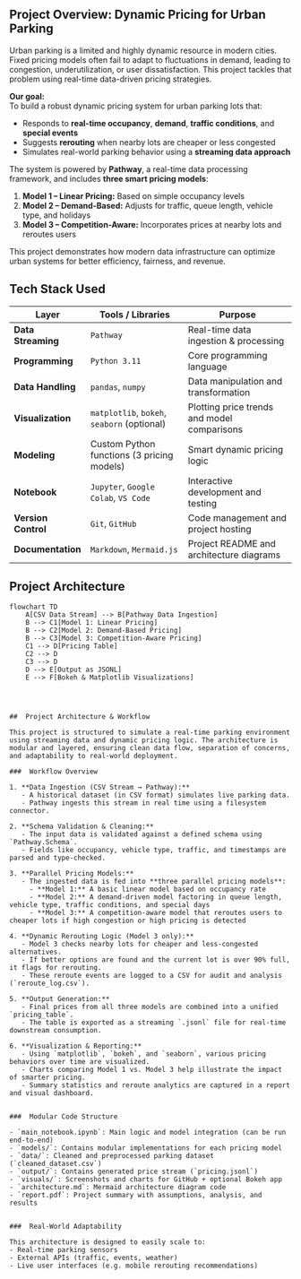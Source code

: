 ## Project Overview: Dynamic Pricing for Urban Parking

Urban parking is a limited and highly dynamic resource in modern cities. Fixed pricing models often fail to adapt to fluctuations in demand, leading to congestion, underutilization, or user dissatisfaction. This project tackles that problem using real-time data-driven pricing strategies.

**Our goal:**  
To build a robust dynamic pricing system for urban parking lots that:

- Responds to **real-time occupancy**, **demand**, **traffic conditions**, and **special events**
- Suggests **rerouting** when nearby lots are cheaper or less congested
- Simulates real-world parking behavior using a **streaming data approach**

The system is powered by **Pathway**, a real-time data processing framework, and includes **three smart pricing models**:

1. **Model 1 – Linear Pricing:** Based on simple occupancy levels  
2. **Model 2 – Demand-Based:** Adjusts for traffic, queue length, vehicle type, and holidays  
3. **Model 3 – Competition-Aware:** Incorporates prices at nearby lots and reroutes users

This project demonstrates how modern data infrastructure can optimize urban systems for better efficiency, fairness, and revenue.




## Tech Stack Used

| Layer              | Tools / Libraries                              | Purpose                                        |
|--------------------|------------------------------------------------|------------------------------------------------|
| **Data Streaming** | `Pathway`                                      | Real-time data ingestion & processing          |
| **Programming**    | `Python 3.11`                                  | Core programming language                      |
| **Data Handling**  | `pandas`, `numpy`                              | Data manipulation and transformation           |
| **Visualization**  | `matplotlib`, `bokeh`, `seaborn` (optional)    | Plotting price trends and model comparisons    |
| **Modeling**       | Custom Python functions (3 pricing models)     | Smart dynamic pricing logic                    |
| **Notebook**       | `Jupyter`, `Google Colab`, `VS Code`           | Interactive development and testing            |
| **Version Control**| `Git`, `GitHub`                                | Code management and project hosting            |
| **Documentation**  | `Markdown`, `Mermaid.js`                       | Project README and architecture diagrams       |




##  Project Architecture


```mermaid
flowchart TD
    A[CSV Data Stream] --> B[Pathway Data Ingestion]
    B --> C1[Model 1: Linear Pricing]
    B --> C2[Model 2: Demand-Based Pricing]
    B --> C3[Model 3: Competition-Aware Pricing]
    C1 --> D[Pricing Table]
    C2 --> D
    C3 --> D
    D --> E[Output as JSONL]
    E --> F[Bokeh & Matplotlib Visualizations]




##  Project Architecture & Workflow

This project is structured to simulate a real-time parking environment using streaming data and dynamic pricing logic. The architecture is modular and layered, ensuring clean data flow, separation of concerns, and adaptability to real-world deployment.

###  Workflow Overview

1. **Data Ingestion (CSV Stream → Pathway):**  
   - A historical dataset (in CSV format) simulates live parking data.
   - Pathway ingests this stream in real time using a filesystem connector.

2. **Schema Validation & Cleaning:**  
   - The input data is validated against a defined schema using `Pathway.Schema`.
   - Fields like occupancy, vehicle type, traffic, and timestamps are parsed and type-checked.

3. **Parallel Pricing Models:**
   - The ingested data is fed into **three parallel pricing models**:
     - **Model 1:** A basic linear model based on occupancy rate
     - **Model 2:** A demand-driven model factoring in queue length, vehicle type, traffic conditions, and special days
     - **Model 3:** A competition-aware model that reroutes users to cheaper lots if high congestion or high pricing is detected

4. **Dynamic Rerouting Logic (Model 3 only):**  
   - Model 3 checks nearby lots for cheaper and less-congested alternatives.
   - If better options are found and the current lot is over 90% full, it flags for rerouting.
   - These reroute events are logged to a CSV for audit and analysis (`reroute_log.csv`).

5. **Output Generation:**
   - Final prices from all three models are combined into a unified `pricing_table`.
   - The table is exported as a streaming `.jsonl` file for real-time downstream consumption.

6. **Visualization & Reporting:**
   - Using `matplotlib`, `bokeh`, and `seaborn`, various pricing behaviors over time are visualized.
   - Charts comparing Model 1 vs. Model 3 help illustrate the impact of smarter pricing.
   - Summary statistics and reroute analytics are captured in a report and visual dashboard.


###  Modular Code Structure

- `main_notebook.ipynb`: Main logic and model integration (can be run end-to-end)
- `models/`: Contains modular implementations for each pricing model
- `data/`: Cleaned and preprocessed parking dataset (`cleaned_dataset.csv`)
- `output/`: Contains generated price stream (`pricing.jsonl`)
- `visuals/`: Screenshots and charts for GitHub + optional Bokeh app
- `architecture.md`: Mermaid architecture diagram code
- `report.pdf`: Project summary with assumptions, analysis, and results


###  Real-World Adaptability

This architecture is designed to easily scale to:
- Real-time parking sensors
- External APIs (traffic, events, weather)
- Live user interfaces (e.g. mobile rerouting recommendations)




